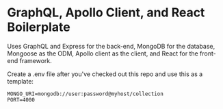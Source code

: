 # GraphQL, Apollo Client, and React Boilerplate

Uses GraphQL and Express for the back-end, MongoDB for the database, Mongoose as the ODM, Apollo client as the client, and React for the front-end framework.

Create a .env file after you've checked out this repo and use this as a template:

```
MONGO_URI=mongodb://user:password@myhost/collection
PORT=4000
```
